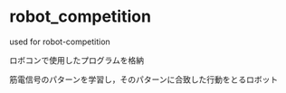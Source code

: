 # robot_competition
used for robot-competition

ロボコンで使用したプログラムを格納

筋電信号のパターンを学習し，そのパターンに合致した行動をとるロボット
